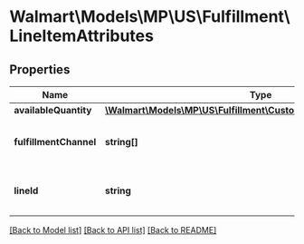# Walmart\Models\MP\US\Fulfillment\LineItemAttributes

## Properties

Name | Type | Description | Notes
------------ | ------------- | ------------- | -------------
**availableQuantity** | [**\Walmart\Models\MP\US\Fulfillment\CustomerOrderItemQuantityType**](CustomerOrderItemQuantityType.md) |  | [optional]
**fulfillmentChannel** | **string[]** | Fulfillment channel details. For example : 'WFS_FULFILLED' | [optional]
**lineId** | **string** | The identifier to identify each line, assigned by seller systems. | [optional]


[[Back to Model list]](./) [[Back to API list]](../../../../../README.md#supported-apis) [[Back to README]](../../../../../README.md)
